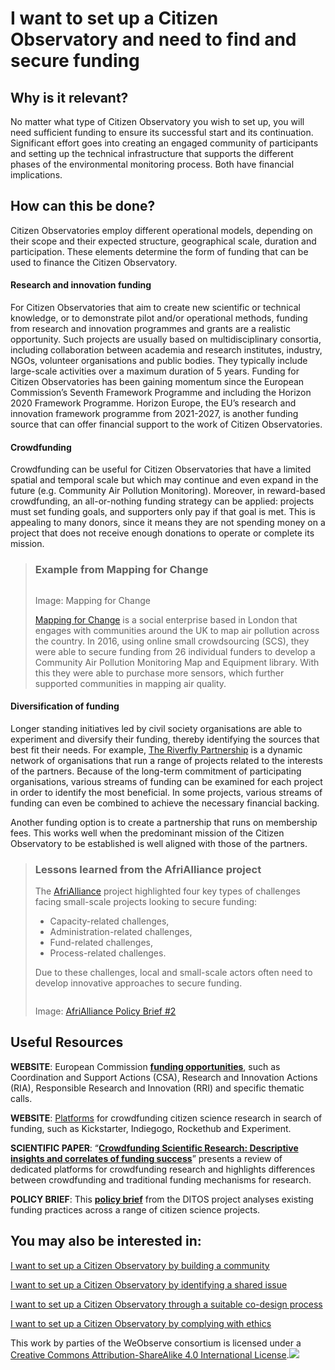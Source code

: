 # I want to set up a Citizen Observatory and need to find and secure funding

## Why is it relevant?

No matter what type of Citizen Observatory you wish to set up, you will need sufficient funding to ensure its successful start and its continuation. Significant effort goes into creating an engaged community of participants and setting up the technical infrastructure that supports the different phases of the environmental monitoring process. Both have financial implications.

## How can this be done?

Citizen Observatories employ different operational models, depending on their scope and their expected structure, geographical scale, duration and participation. These elements determine the form of funding that can be used to finance the Citizen Observatory.

#### **Research and innovation funding**

For Citizen Observatories that aim to create new scientific or technical knowledge, or to demonstrate pilot and/or operational methods, funding from research and innovation programmes and grants are a realistic opportunity. Such projects are usually based on multidisciplinary consortia, including collaboration between academia and research institutes, industry, NGOs, volunteer organisations and public bodies. They typically include large-scale activities over a maximum duration of 5 years. Funding for Citizen Observatories has been gaining momentum since the European Commission’s Seventh Framework Programme and including the Horizon 2020 Framework Programme. Horizon Europe, the EU’s research and innovation framework programme from 2021-2027, is another funding source that can offer financial support to the work of Citizen Observatories.

#### **Crowdfunding**

Crowdfunding can be useful for Citizen Observatories that have a limited spatial and temporal scale but which may continue and even expand in the future (e.g. Community Air Pollution Monitoring). Moreover, in reward-based crowdfunding, an all-or-nothing funding strategy can be applied: projects must set funding goals, and supporters only pay if that goal is met. This is appealing to many donors, since it means they are not spending money on a project that does not receive enough donations to operate or complete its mission.

> ### Example from Mapping for Change
>
> <img src="https://www.weobserve.eu/wp-content/uploads/2021/03/Mapping-1024x359.png" alt="" data-size="original">
>
> Image: Mapping for Change
>
> [Mapping for Change](https://mappingforchange.org.uk/) is a social enterprise based in London that engages with communities around the UK to map air pollution across the country. In 2016, using online small crowdsourcing (SCS), they were able to secure funding from 26 individual funders to develop a Community Air Pollution Monitoring Map and Equipment library. With this they were able to purchase more sensors, which further supported communities in mapping air quality.

#### **Diversification of funding**

Longer standing initiatives led by civil society organisations are able to experiment and diversify their funding, thereby identifying the sources that best fit their needs. For example, [The Riverfly Partnership](https://www.riverflies.org/) is a dynamic network of organisations that run a range of projects related to the interests of the partners. Because of the long-term commitment of participating organisations, various streams of funding can be examined for each project in order to identify the most beneficial. In some projects, various streams of funding can even be combined to achieve the necessary financial backing.

Another funding option is to create a partnership that runs on membership fees. This works well when the predominant mission of the Citizen Observatory to be established is well aligned with those of the partners.

> ### Lessons learned from the AfriAlliance project
>
> The [AfriAlliance](https://afrialliance.org/) project highlighted four key types of challenges facing small-scale projects looking to secure funding:
>
> * Capacity-related challenges,
> * Administration-related challenges,
> * Fund-related challenges,
> * Process-related challenges.
>
> Due to these challenges, local and small-scale actors often need to develop innovative approaches to secure funding.
>
> <img src="https://www.weobserve.eu/wp-content/uploads/2021/03/AA-Funding-Challenges.png" alt="" data-size="original">
>
> Image: [AfriAlliance Policy Brief #2](https://afrialliance.org/files/downloads/2019-04/AfriAlliance_PolicyBrief%232.pdf)

## Useful Resources

**WEBSITE**: European Commission [**funding opportunities**](https://ec.europa.eu/info/funding-tenders/funding-opportunities_en), such as Coordination and Support Actions (CSA), Research and Innovation Actions (RIA), Responsible Research and Innovation (RRI) and specific thematic calls.

**WEBSITE**: [Platforms](https://wiatri.net/cbm/resources/img/Crowdfunding.pdf) for crowdfunding citizen science research in search of funding, such as Kickstarter, Indiegogo, Rockethub and Experiment.

**SCIENTIFIC PAPER**: “[**Crowdfunding Scientific Research: Descriptive insights and correlates of funding success**](https://www.researchgate.net/publication/330148816_Crowdfunding_scientific_research_Descriptive_insights_and_correlates_of_funding_success)” presents a review of dedicated platforms for crowdfunding research and highlights differences between crowdfunding and traditional funding mechanisms for research.

**POLICY BRIEF**: This [**policy brief**](https://www.weobserve.eu/wp-content/uploads/2019/10/Making-Citizen-Science-Work-%E2%80%93-Innovation-mnagement-for-citizen-science.pdf) from the DITOS project analyses existing funding practices across a range of citizen science projects.

## You may also be interested in:

[I want to set up a Citizen Observatory by building a community](https://app.gitbook.com/o/-LbbpkbPn14_lT165GF4/s/xhdGyRLggMekKhjUZVP1/~/changes/7/creating-and-running-a-citizen-observatory/i-want-to-set-up-a-citizen-observatory-by-building-community)

[I want to set up a Citizen Observatory by identifying a shared issue](https://app.gitbook.com/o/-LbbpkbPn14_lT165GF4/s/xhdGyRLggMekKhjUZVP1/~/changes/7/creating-and-running-a-citizen-observatory/i-want-to-set-up-a-citizen-observatory-by-identifying-a-shared-issue)

[I want to set up a Citizen Observatory through a suitable co-design process](https://app.gitbook.com/o/-LbbpkbPn14_lT165GF4/s/xhdGyRLggMekKhjUZVP1/~/changes/7/creating-and-running-a-citizen-observatory/i-want-to-set-up-a-citizen-observatory-through-a-suitable-co-design-process)

[I want to set up a Citizen Observatory by complying with ethics](https://app.gitbook.com/o/-LbbpkbPn14_lT165GF4/s/xhdGyRLggMekKhjUZVP1/~/changes/7/creating-and-running-a-citizen-observatory/i-want-to-set-up-a-citizen-observatory-and-comply-with-ethics)



This work by parties of the WeObserve consortium is licensed under a [Creative Commons Attribution-ShareAlike 4.0 International License](https://creativecommons.org/licenses/by-sa/2.0/).![](https://www.weobserve.eu/wp-content/uploads/2021/03/CC.png)
